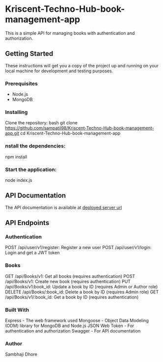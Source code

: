 # Kriscent-Techno-Hub-book-management-app

This is a simple API for managing books with authentication and authorization.

## Getting Started

These instructions will get you a copy of the project up and running on your local machine for development and testing purposes.

### Prerequisites

- Node.js
- MongoDB

### Installing

Clone the repository:
bash
git clone https://github.com/sampatil98/Kriscent-Techno-Hub-book-management-app.git
cd Kriscent-Techno-Hub-book-management-app

### nstall the dependencies:

npm install

### Start the application:

node index.js

## API Documentation
The API documentation is available at [deployed server url](https://kriscent-techno-hub-book-management-app.onrender.com/api-docs)

## API Endpoints

### Authentication
POST /api/user/v1/register: Register a new user
POST /api/user/v1/login: Login and get a JWT token
### Books
GET /api/Books/v1: Get all books (requires authentication)
POST /api/Books/v1: Create new book (requires authentication)
PUT /api/Books/v1:book_id: Update a book by ID (requires Admin or Author role)
DELETE /api/Books/:book_id: Delete a book by ID (requires Admin role)
GET /api/Books/v1/:book_id: Get a book by ID (requires authentication)

### Built With

Express - The web framework used
Mongoose - Object Data Modeling (ODM) library for MongoDB and Node.js
JSON Web Token - For authentication and authorization
Swagger - For API documentation

### Author

Sambhaji Dhore 
